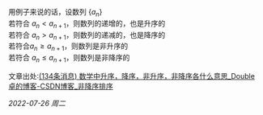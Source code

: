 用例子来说的话，设数列 $\{a_n\}$  
若符合 $a_n < a_{n + 1}$，则数列的递增的，也是升序的  
若符合 $a_n>a_{n+1}$，则数列的递减的，也是降序的  
若符合$a_n≥a_{n+1}$，则数列是非升序的  
若符合 $a_n≤a_{n+1}$，则数列是非降序的

文章出处:[(134条消息) 数学中升序，降序，非升序，非降序各什么意思_Double 卓的博客-CSDN博客_非降序排序](https://blog.csdn.net/a13683857889/article/details/88599105)

*2022-07-26 周二*